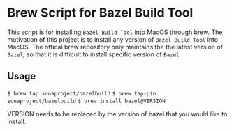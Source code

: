 # Brew Script for Bazel Build Tool
This script is for installing `Bazel Build Tool` into MacOS through brew. The motivation of this project is to install any version of `Bazel Build Tool` into MacOS. The offical brew repository only maintains the the latest version of `Bazel`, so that it is difficult to install specific version of `Bazel`.

## Usage
`$ brew tap sonaproject/bazelbuild`
`$ brew tap-pin sonaproject/bazelbuild`
`$ brew install bazel@VERSION`

VERSION needs to be replaced by the version of bazel that you would like to install.
